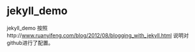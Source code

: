 jekyll_demo
===========

jekyll_demo
按照http://www.ruanyifeng.com/blog/2012/08/blogging_with_jekyll.html 
说明对github进行了配置。
